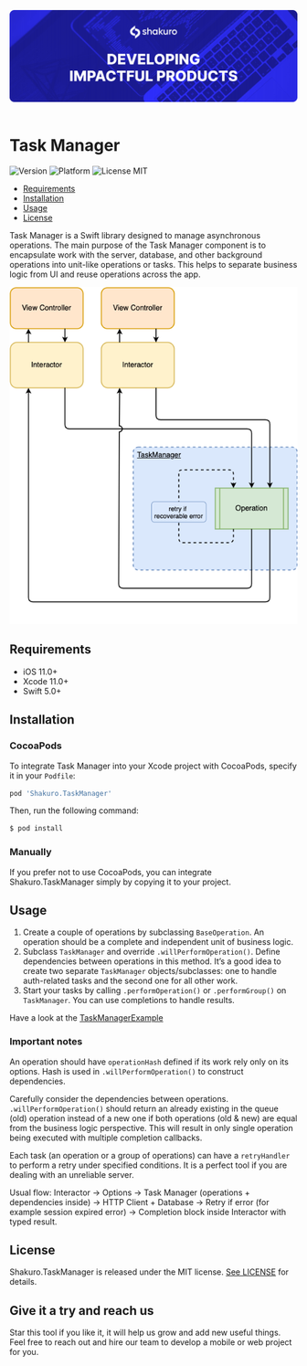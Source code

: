 ![Shakuro Task Manager](title_image.png)
<br><br>
# Task Manager
![Version](https://img.shields.io/badge/version-1.0.0-blue.svg)
![Platform](https://img.shields.io/badge/platform-iOS-lightgrey.svg)
![License MIT](https://img.shields.io/badge/license-MIT-green.svg)

- [Requirements](#requirements)
- [Installation](#installation)
- [Usage](#usage)
- [License](#license)

Task Manager is a Swift library designed to manage asynchronous operations. The main purpose of the Task Manager component is to encapsulate work with the server, database, and other background operations into unit-like operations or tasks. This helps to separate business logic from UI and reuse operations across the app.

![](task_manager_concept.png)

## Requirements

- iOS 11.0+
- Xcode 11.0+
- Swift 5.0+

## Installation

### CocoaPods

To integrate Task Manager into your Xcode project with CocoaPods, specify it in your `Podfile`:

```ruby
pod 'Shakuro.TaskManager'
```

Then, run the following command:

```bash
$ pod install
```

### Manually

If you prefer not to use CocoaPods, you can integrate Shakuro.TaskManager simply by copying it to your project.

## Usage

1. Create a couple of operations by subclassing `BaseOperation`. An operation should be a complete and independent unit of business logic. 
2. Subclass `TaskManager` and override `.willPerformOperation()`. Define dependencies between operations in this method. It’s a good idea to create two separate `TaskManager` objects/subclasses: one to handle auth-related tasks and the second one for all other work.
3. Start your tasks by calling `.performOperation()` or `.performGroup()` on `TaskManager`. You can use completions  to handle results.

Have a look at the [TaskManagerExample](https://github.com/shakurocom/TaskManager/tree/master/TaskManagerExample)

### Important notes

An operation should have `operationHash` defined if its work rely only on its options. Hash is used in `.willPerformOperation()` to construct dependencies.

Carefully consider the dependencies between operations. `.willPerformOperation()` should return an already existing in the queue (old) operation instead of a new one if both operations (old & new) are equal from the business logic perspective. This will result in only single operation being executed with multiple completion callbacks.

Each task (an operation or a group of operations) can have a `retryHandler` to perform a retry under specified conditions. It is a perfect tool if you are dealing with an unreliable server.

Usual flow: Interactor -> Options -> Task Manager (operations + dependencies inside) -> HTTP Client + Database -> Retry if error (for example session expired error) -> Completion block inside Interactor with typed result.

## License

Shakuro.TaskManager is released under the MIT license. [See LICENSE](https://github.com/shakurocom/TaskManager/blob/master/LICENSE) for details.

## Give it a try and reach us

Star this tool if you like it, it will help us grow and add new useful things. 
Feel free to reach out and hire our team to develop a mobile or web project for you.


